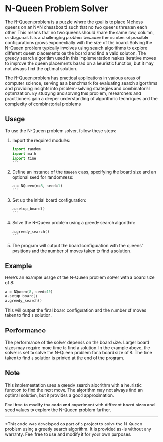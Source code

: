 # N-Queen Problem Solver

The N-Queen problem is a puzzle where the goal is to place N chess queens on an N×N chessboard such that no two queens threaten each other. This means that no two queens should share the same row, column, or diagonal. It is a challenging problem because the number of possible configurations grows exponentially with the size of the board. Solving the N-Queen problem typically involves using search algorithms to explore different queen placements on the board and find a valid solution. The greedy search algorithm used in this implementation makes iterative moves to improve the queen placements based on a heuristic function, but it may not always find the optimal solution.

The N-Queen problem has practical applications in various areas of computer science, serving as a benchmark for evaluating search algorithms and providing insights into problem-solving strategies and combinatorial optimization. By studying and solving this problem, researchers and practitioners gain a deeper understanding of algorithmic techniques and the complexity of combinatorial problems.

## Usage

To use the N-Queen problem solver, follow these steps:

1. Import the required modules:
   ````python
   import random
   import math
   import time
   ```

2. Define an instance of the `NQueen` class, specifying the board size and an optional seed for randomness:
   ````python
   a = NQueen(n=8, seed=1)
   ```

3. Set up the initial board configuration:
   ````python
   a.setup_board()
   ```

4. Solve the N-Queen problem using a greedy search algorithm:
   ````python
   a.greedy_search()
   ```

5. The program will output the board configuration with the queens' positions and the number of moves taken to find a solution.

## Example

Here's an example usage of the N-Queen problem solver with a board size of 8:

```python
a = NQueen(8, seed=10)
a.setup_board()
a.greedy_search()
```

This will output the final board configuration and the number of moves taken to find a solution.

## Performance

The performance of the solver depends on the board size. Larger board sizes may require more time to find a solution. In the example above, the solver is set to solve the N-Queen problem for a board size of 8. The time taken to find a solution is printed at the end of the program.

## Note

This implementation uses a greedy search algorithm with a heuristic function to find the next move. The algorithm may not always find an optimal solution, but it provides a good approximation.

Feel free to modify the code and experiment with different board sizes and seed values to explore the N-Queen problem further.

---

*This code was developed as part of a project to solve the N-Queen problem using a greedy search algorithm. It is provided as-is without any warranty. Feel free to use and modify it for your own purposes.
